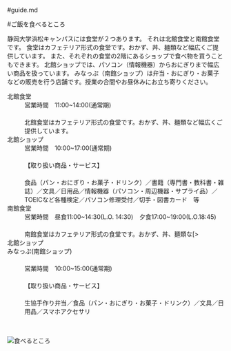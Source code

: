 #guide.md

#ご飯を食べるところ

静岡大学浜松キャンパスには食堂が２つあります。
それは北館食堂と南館食堂です。
食堂はカフェテリア形式の食堂です。おかず、丼、麺類など幅広くご提供しています。
また、それぞれの食堂の2階にあるショップで食べ物を買うこともできます。
北館ショップでは、パソコン（情報機器）からおにぎりまで幅広い商品を扱っています。
みなっぷ（南館ショップ）は弁当・おにぎり・お菓子などの販売を行う店舗です。授業の合間やお昼休みにお立ち寄りください。

<dl>
  <dt>北館食堂</dt>
  <dd>営業時間　11:00~14:00(通常期)</dd>
　<dd>北館食堂はカフェテリア形式の食堂です。おかず、丼、麺類など幅広くご提供しています。</dd>
  <dt>北館ショップ</dt>
  <dd>営業時間　10:00~17:00(通常期)</dd>
　<dd>【取り扱い商品・サービス】</dd>
　<dd>食品（パン・おにぎり・お菓子・ドリンク）／書籍（専門書・教科書・雑誌）／文具／日用品／情報機器（パソコン・周辺機器・サプライ品）／TOEICなど各種検定／パソコン修理受付／切手・図書カード　等</dd>
  <dt>南館食堂</dt>
  <dd>営業時間　昼食11:00~14:30(L.O. 14:30)　夕食17:00~19:00(L.O.18:45)</dd>
　<dd>南館食堂はカフェテリア形式の食堂です。おかず、丼、麺類な[>  <dt>北館ショップ</dt>
  <dt>みなっぷ(南館ショップ)</dt> 
　<dd>営業時間　10:00~15:00(通常期)</dd>
　<dd>【取り扱い商品・サービス】</dd>
　<dd>生協手作り弁当／食品（パン・おにぎり・お菓子・ドリンク）／文具／日用品／スマホアクセサリ</dd>

　
</dl> 

![食べるところ](https://www.univcoop-tokai.jp/sucoop/nus/webapp/data_images_im/html_file/%E6%B5%9C%E6%9D%BE%E3%82%AD%E3%83%A3%E3%83%B3%E3%83%91%E3%82%B9%E7%94%9F%E5%8D%94%E3%83%9E%E3%83%83%E3%83%97_page-0001(1).jpg)


